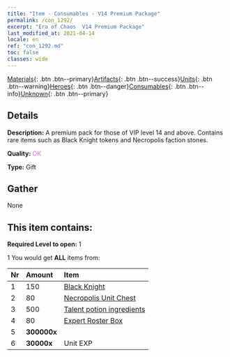 ```yaml
---
title: "Item - Consumables - V14 Premium Package"
permalink: /con_1292/
excerpt: "Era of Chaos  V14 Premium Package"
last_modified_at: 2021-04-14
locale: en
ref: "con_1292.md"
toc: false
classes: wide
---
```

 [Materials](/Items/){: .btn .btn--primary}[Artifacts](/Items/Artifacts/){: .btn .btn--success}[Units](/Items/Units/){: .btn .btn--warning}[Heroes](/Items/Heroes/){: .btn .btn--danger}[Consumables](/Items/Consumables/){: .btn .btn--info}[Unknown](/Items/Unknown/){: .btn .btn--primary}

## Details
 **Description:** A premium pack for those of VIP level 14 and above. Contains rare items such as Black Knight tokens and Necropolis faction stones.

 **Quality:** <span style="color: #DA70D6">OK</span>

 **Type:** Gift

## Gather

  None

## This item contains:

 **Required Level to open:** 1

 1 You would get **ALL** items  from:

  | Nr | Amount |     Item    |
  |:---|:-------|:------------|
  | 1 | 150 | [Black Knight](/Items/unt_213/) | 
  | 2 | 80 | [Necropolis Unit Chest](/Items/con_1271/) | 
  | 3 | 500 | [Talent potion ingredients](/Items/con_1120/) | 
  | 4 | 80 | [Expert Roster Box](/Items/con_760/) | 
  | 5 |  **300000x** | <i class="fas fa-coins"/> |  | 
  | 6 |  **30000x** | Unit EXP |  | 
